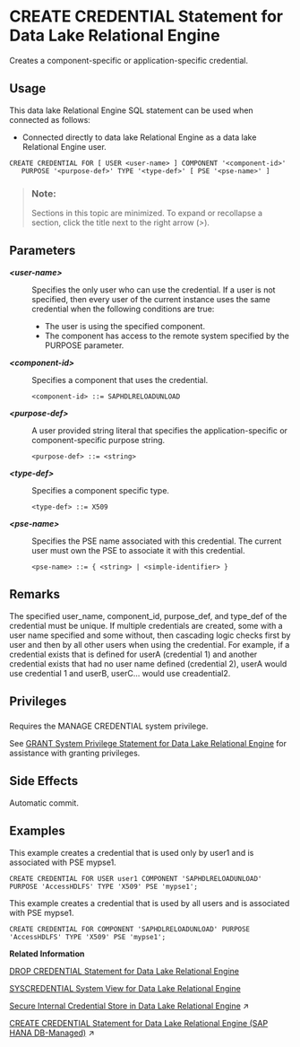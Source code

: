 <!-- loio642b4974ed3d4f0d81f0ce6faaea50fe -->

# CREATE CREDENTIAL Statement for Data Lake Relational Engine

Creates a component-specific or application-specific credential.



<a name="loio642b4974ed3d4f0d81f0ce6faaea50fe__section_ovp_dvr_znb"/>

## Usage

This data lake Relational Engine SQL statement can be used when connected as follows:

-   Connected directly to data lake Relational Engine as a data lake Relational Engine user.



```
CREATE CREDENTIAL FOR [ USER <user-name> ] COMPONENT '<component-id>' 
   PURPOSE '<purpose-def>' TYPE '<type-def>' [ PSE '<pse-name>' ]
```



> ### Note:  
> Sections in this topic are minimized. To expand or recollapse a section, click the title next to the right arrow \(*\>*\).



<a name="loio642b4974ed3d4f0d81f0ce6faaea50fe__create_credential_param1"/>

## Parameters


<dl>
<dt><b>

*<user-name\>*

</b></dt>
<dd>

Specifies the only user who can use the credential. If a user is not specified, then every user of the current instance uses the same credential when the following conditions are true:

-   The user is using the specified component.
-   The component has access to the remote system specified by the PURPOSE parameter.



</dd><dt><b>

*<component-id\>*

</b></dt>
<dd>

Specifies a component that uses the credential.

```
<component-id> ::= SAPHDLRELOADUNLOAD
```



</dd><dt><b>

*<purpose-def\>*

</b></dt>
<dd>

A user provided string literal that specifies the application-specific or component-specific purpose string.

```
<purpose-def> ::= <string>
```



</dd><dt><b>

*<type-def\>*

</b></dt>
<dd>

Specifies a component specific type.

```
<type-def> ::= X509
```



</dd><dt><b>

*<pse-name\>*

</b></dt>
<dd>

Specifies the PSE name associated with this credential. The current user must own the PSE to associate it with this credential.

```
<pse-name> ::= { <string> | <simple-identifier> }
```



</dd>
</dl>



<a name="loio642b4974ed3d4f0d81f0ce6faaea50fe__create_credential_remarks1"/>

## Remarks

The specified user\_name, component\_id, purpose\_def, and type\_def of the credential must be unique. If multiple credentials are created, some with a user name specified and some without, then cascading logic checks first by user and then by all other users when using the credential. For example, if a credential exists that is defined for userA \(credential 1\) and another credential exists that had no user name defined \(credential 2\), userA would use credential 1 and userB, userC... would use creadential2.



<a name="loio642b4974ed3d4f0d81f0ce6faaea50fe__create_credential_priv1"/>

## Privileges



### 

Requires the MANAGE CREDENTIAL system privilege.

See [GRANT System Privilege Statement for Data Lake Relational Engine](grant-system-privilege-statement-for-data-lake-relational-engine-a3dfcb0.md) for assistance with granting privileges.



<a name="loio642b4974ed3d4f0d81f0ce6faaea50fe__create_credential_side_effects"/>

## Side Effects

Automatic commit.



<a name="loio642b4974ed3d4f0d81f0ce6faaea50fe__create_credential_examples1"/>

## Examples

This example creates a credential that is used only by user1 and is associated with PSE mypse1.

```
CREATE CREDENTIAL FOR USER user1 COMPONENT 'SAPHDLRELOADUNLOAD' PURPOSE 'AccessHDLFS' TYPE 'X509' PSE 'mypse1';
```

This example creates a credential that is used by all users and is associated with PSE mypse1.

```
CREATE CREDENTIAL FOR COMPONENT 'SAPHDLRELOADUNLOAD' PURPOSE 'AccessHDLFS' TYPE 'X509' PSE 'mypse1';
```

**Related Information**  


[DROP CREDENTIAL Statement for Data Lake Relational Engine](drop-credential-statement-for-data-lake-relational-engine-4a43c4c.md "Drops an existing component-specific or application-specific credential.")

[SYSCREDENTIAL System View for Data Lake Relational Engine](../070-system-and-monitoring-views/syscredential-system-view-for-data-lake-relational-engine-958861c.md "Provides information about credentials for users and components.")

[Secure Internal Credential Store in Data Lake Relational Engine](https://help.sap.com/viewer/a89a0a8384f21015b1e7adbeca456f73/2024_3_QRC/en-US/2448dedf04dc4606bb6983ce99f1e163.html "The credentials required by data lake Relational Engine for outbound connections are securely stored in a database-internal credential store.") :arrow_upper_right:

[CREATE CREDENTIAL Statement for Data Lake Relational Engine (SAP HANA DB-Managed)](https://help.sap.com/viewer/a898e08b84f21015969fa437e89860c8/2024_3_QRC/en-US/da4e344cbb6847d09833bbf3cdc3c441.html "Creates a component-specific or application-specific credential.") :arrow_upper_right:

